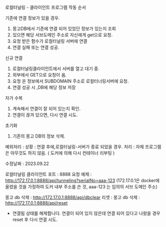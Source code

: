로컬터널링 - 클라이언트
 프로그램 작동 순서

기존에 연결 정보가 있을 경우.
  1. 몽고DB에서 기존에 연결 되어 있었던 정보가 있는지 조회
  2. 있으면 해당 서브도메인 주소로 자신에게 get으로 요청.
  3. 요청 받은 함수가 로컬터널링 서버에 연결
  4. 연결 실패 또는 연결 성공.

신규 연결
  1. 로컬터널링클라이언트에서 서버를 열고 대기 중.
  2. 외부에서 GET으로 요청이 옴.
  3. 요청 온 정보에서 SUBDOMAIN 주소로 로컬터너링서버에 요청.
  4. 연결 성공 시 ,DB에 해당 정보 저장
  
자가 수복
  1. 계속해서 연결이 잘 되어 있는지 확인.
  2. 연결이 끊겨 있으면, 다시 연결 시도.

초기화 
  1. 기존의 몽고 DB의 정보 삭제.

예외처리 :
 상황 : 연결 후에,로컬터널링-서버가 종료 되었을 경우. 
 처리 : 자체 프로그램은 아무것도 하지 않음. ( 도커에 의해 다시 컨테이너 리부팅 )

수정날짜 : 2023.09.22
 
  로컬터널링 클라이언트 포트 : 8888
  요청 예제 : http://172.17.0.1:8888/api/tunneling?serialNo=aaa-123
  (172.17.0.1은 docker에 올렸을 것을 가정하여 도커 내부 주소를 쓴 것, aaa-123 는 임의의 서브 도메인 주소)
  
  몽고 db 삭제 : http://172.17.0.1:8888/api/dbclear
  리셋 :  몽고 db 삭제 : http://172.17.0.1:8888/api/reset
   - 연결됨 상태를 해제합니다.  연결이 되어 있지 않은데 연결 되어 있다고 나왔을 경우 reset 후 다시 연결 시도.